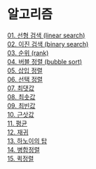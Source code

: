 # 알고리즘

[01. 선형 검색 (linear search)](https://github.com/vive0508/TIL/blob/main/Algorithm/linear_search.md)   
[02. 이진 검색 (binary search)](https://github.com/vive0508/TIL/blob/main/Algorithm/binary_search.md)   
[03. 순위 (rank)](https://github.com/vive0508/TIL/blob/main/Algorithm/rank.md)   
[04. 버블 정렬 (bubble sort)](https://github.com/vive0508/TIL/blob/main/Algorithm/bubble_sort.md)   
[05. 삽입 정렬]()   
[06. 선택 정렬]()   
[07. 최댓값]()   
[08. 최솟값]()   
[09. 최빈값]()   
[10. 근삿값]()   
[11. 평균]()   
[12. 재귀]()   
[13. 하노이의 탑]()   
[14. 병합정렬]()   
[15. 퀵정렬]()   
